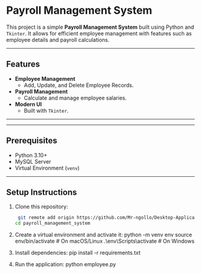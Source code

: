 # Payroll Management System

This project is a simple **Payroll Management System** built using Python and `Tkinter`. It allows for efficient employee management with features such as employee details and payroll calculations.

---

## Features

- **Employee Management**
  - Add, Update, and Delete Employee Records.
- **Payroll Management**
  - Calculate and manage employee salaries.
- **Modern UI**
  - Built with `Tkinter`.

---


---

## Prerequisites

- Python 3.10+
- MySQL Server
- Virtual Environment (`venv`)

---

## Setup Instructions

1. Clone this repository:
   ```bash
    git remote add origin https://github.com/Mr-ngollo/Desktop-Application.git
   cd payroll_management_system

2. Create a virtual environment and activate it:
   python -m venv env
source env/bin/activate       # On macOS/Linux
.\env\Scripts\activate        # On Windows

3. Install dependencies:
   pip install -r requirements.txt
4. Run the application:
   python employee.py




